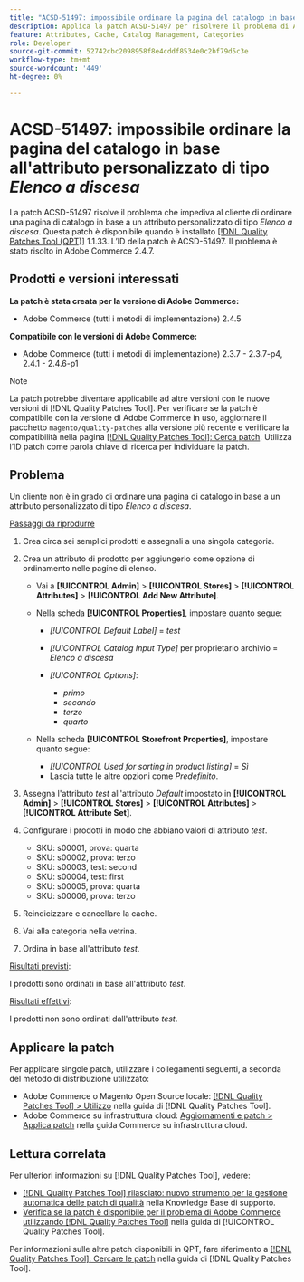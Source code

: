 ```yaml
---
title: "ACSD-51497: impossibile ordinare la pagina del catalogo in base all’attributo personalizzato di tipo A discesa"
description: Applica la patch ACSD-51497 per risolvere il problema di Adobe Commerce, a causa del quale un cliente non può ordinare una pagina di catalogo in base all’attributo personalizzato del tipo a discesa.
feature: Attributes, Cache, Catalog Management, Categories
role: Developer
source-git-commit: 52742cbc2098958f8e4cddf8534e0c2bf79d5c3e
workflow-type: tm+mt
source-wordcount: '449'
ht-degree: 0%

---
```


# ACSD-51497: impossibile ordinare la pagina del catalogo in base all&#39;attributo personalizzato di tipo *Elenco a discesa*

La patch ACSD-51497 risolve il problema che impediva al cliente di ordinare una pagina di catalogo in base a un attributo personalizzato di tipo *Elenco a discesa*. Questa patch è disponibile quando è installato [[!DNL Quality Patches Tool (QPT)]](https://experienceleague.adobe.com/en/docs/commerce-knowledge-base/kb/announcements/commerce-announcements/magento-quality-patches-released-new-tool-to-self-serve-quality-patches) 1.1.33. L’ID della patch è ACSD-51497. Il problema è stato risolto in Adobe Commerce 2.4.7.

## Prodotti e versioni interessati

**La patch è stata creata per la versione di Adobe Commerce:**

* Adobe Commerce (tutti i metodi di implementazione) 2.4.5

**Compatibile con le versioni di Adobe Commerce:**

* Adobe Commerce (tutti i metodi di implementazione) 2.3.7 - 2.3.7-p4, 2.4.1 - 2.4.6-p1

>[!NOTE]
>
>La patch potrebbe diventare applicabile ad altre versioni con le nuove versioni di [!DNL Quality Patches Tool]. Per verificare se la patch è compatibile con la versione di Adobe Commerce in uso, aggiornare il pacchetto `magento/quality-patches` alla versione più recente e verificare la compatibilità nella pagina [[!DNL Quality Patches Tool]: Cerca patch](https://experienceleague.adobe.com/tools/commerce-quality-patches/index.html). Utilizza l’ID patch come parola chiave di ricerca per individuare la patch.

## Problema

Un cliente non è in grado di ordinare una pagina di catalogo in base a un attributo personalizzato di tipo *Elenco a discesa*.

<u>Passaggi da riprodurre</u>

1. Crea circa sei semplici prodotti e assegnali a una singola categoria.
1. Crea un attributo di prodotto per aggiungerlo come opzione di ordinamento nelle pagine di elenco.

   * Vai a **[!UICONTROL Admin]** > **[!UICONTROL Stores]** > **[!UICONTROL Attributes]** > **[!UICONTROL Add New Attribute]**.
   * Nella scheda **[!UICONTROL Properties]**, impostare quanto segue:

      * *[!UICONTROL Default Label]* = *test*
      * *[!UICONTROL Catalog Input Type]* per proprietario archivio = *Elenco a discesa*
      * *[!UICONTROL Options]*:

         * *primo*
         * *secondo*
         * *terzo*
         * *quarto*

   * Nella scheda **[!UICONTROL Storefront Properties]**, impostare quanto segue:

      * *[!UICONTROL Used for sorting in product listing]* = *Sì*
      * Lascia tutte le altre opzioni come *Predefinito*.

1. Assegna l&#39;attributo *test* all&#39;attributo *Default* impostato in **[!UICONTROL Admin]** > **[!UICONTROL Stores]** > **[!UICONTROL Attributes]** > **[!UICONTROL Attribute Set]**.
1. Configurare i prodotti in modo che abbiano valori di attributo *test*.

   * SKU: s00001, prova: quarta
   * SKU: s00002, prova: terzo
   * SKU: s00003, test: second
   * SKU: s00004, test: first
   * SKU: s00005, prova: quarta
   * SKU: s00006, prova: terzo

1. Reindicizzare e cancellare la cache.
1. Vai alla categoria nella vetrina.
1. Ordina in base all&#39;attributo *test*.

<u>Risultati previsti</u>:

I prodotti sono ordinati in base all&#39;attributo *test*.

<u>Risultati effettivi</u>:

I prodotti non sono ordinati dall&#39;attributo *test*.

## Applicare la patch

Per applicare singole patch, utilizzare i collegamenti seguenti, a seconda del metodo di distribuzione utilizzato:

* Adobe Commerce o Magento Open Source locale: [[!DNL Quality Patches Tool] > Utilizzo](https://experienceleague.adobe.com/docs/commerce-operations/tools/quality-patches-tool/usage.html) nella guida di [!DNL Quality Patches Tool].
* Adobe Commerce su infrastruttura cloud: [Aggiornamenti e patch > Applica patch](https://experienceleague.adobe.com/docs/commerce-cloud-service/user-guide/develop/upgrade/apply-patches.html) nella guida Commerce su infrastruttura cloud.

## Lettura correlata

Per ulteriori informazioni su [!DNL Quality Patches Tool], vedere:

* [[!DNL Quality Patches Tool] rilasciato: nuovo strumento per la gestione automatica delle patch di qualità](https://experienceleague.adobe.com/en/docs/commerce-knowledge-base/kb/announcements/commerce-announcements/magento-quality-patches-released-new-tool-to-self-serve-quality-patches) nella Knowledge Base di supporto.
* [Verifica se la patch è disponibile per il problema di Adobe Commerce utilizzando  [!DNL Quality Patches Tool]](/help/tools/quality-patches-tool/patches-available-in-qpt/check-patch-for-magento-issue-with-magento-quality-patches.md) nella guida di [!UICONTROL Quality Patches Tool].


Per informazioni sulle altre patch disponibili in QPT, fare riferimento a [[!DNL Quality Patches Tool]: Cercare le patch](https://experienceleague.adobe.com/tools/commerce-quality-patches/index.html) nella guida di [!DNL Quality Patches Tool].
